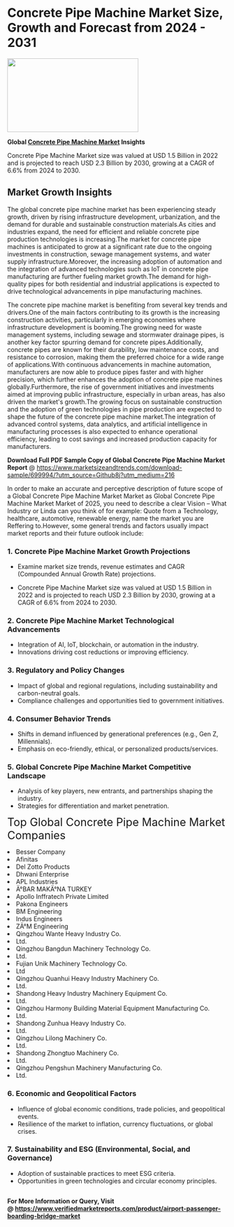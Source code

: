 <H1>Concrete Pipe Machine Market Size, Growth and Forecast from 2024 - 2031</H1><img class="aligncenter size-medium wp-image-584254" src="https://thirdeyenews.in/wp-content/uploads/2024/09/Global-Market-Research-300x168.jpeg" alt="" width="300" height="168" /><p><strong>Global&nbsp;<a href="https://www.marketsizeandtrends.com/download-sample/699994/?utm_source=Github8j?utm_medium=216">Concrete Pipe Machine Market</a> Insights</strong></p><p>Concrete Pipe Machine Market size was valued at USD 1.5 Billion in 2022 and is projected to reach USD 2.3 Billion by 2030, growing at a CAGR of 6.6% from 2024 to 2030.</p><p><h2>Market Growth Insights</h2> <p>The global concrete pipe machine market has been experiencing steady growth, driven by rising infrastructure development, urbanization, and the demand for durable and sustainable construction materials.As cities and industries expand, the need for efficient and reliable concrete pipe production technologies is increasing.The market for concrete pipe machines is anticipated to grow at a significant rate due to the ongoing investments in construction, sewage management systems, and water supply infrastructure.Moreover, the increasing adoption of automation and the integration of advanced technologies such as IoT in concrete pipe manufacturing are further fueling market growth.The demand for high-quality pipes for both residential and industrial applications is expected to drive technological advancements in pipe manufacturing machines.</p> <p>The concrete pipe machine market is benefiting from several key trends and drivers.One of the main factors contributing to its growth is the increasing construction activities, particularly in emerging economies where infrastructure development is booming.The growing need for waste management systems, including sewage and stormwater drainage pipes, is another key factor spurring demand for concrete pipes.Additionally, concrete pipes are known for their durability, low maintenance costs, and resistance to corrosion, making them the preferred choice for a wide range of applications.With continuous advancements in machine automation, manufacturers are now able to produce pipes faster and with higher precision, which further enhances the adoption of concrete pipe machines globally.Furthermore, the rise of government initiatives and investments aimed at improving public infrastructure, especially in urban areas, has also driven the market's growth.The growing focus on sustainable construction and the adoption of green technologies in pipe production are expected to shape the future of the concrete pipe machine market.The integration of advanced control systems, data analytics, and artificial intelligence in manufacturing processes is also expected to enhance operational efficiency, leading to cost savings and increased production capacity for manufacturers.</p><p><span class=""><strong>Download Full PDF Sample Copy of Global Concrete Pipe Machine Market Report</strong> @ <a href="https://www.marketsizeandtrends.com/download-sample/699994/?utm_source=Github8j?utm_medium=216" target="_blank">https://www.marketsizeandtrends.com/download-sample/699994/?utm_source=Github8j?utm_medium=216</a></span></p><p>In order to make an accurate and perceptive description of future scope of a Global&nbsp;Concrete Pipe Machine Market Market as Global&nbsp;Concrete Pipe Machine Market Market of 2025, you need to describe a clear Vision &ndash; What Industry or Linda can you think of for example: Quote from a Technology, healthcare, automotive, renewable energy, name the market you are Reffering to.However, some general trends and factors usually impact market reports and their future outlook include:</p><h3>1.&nbsp;<strong>Concrete Pipe Machine Market Growth Projections</strong></h3><ul><li>Examine market size trends, revenue estimates and CAGR (Compounded Annual Growth Rate) projections.</li><li><p>Concrete Pipe Machine Market size was valued at USD 1.5 Billion in 2022 and is projected to reach USD 2.3 Billion by 2030, growing at a CAGR of 6.6% from 2024 to 2030.</p></li></ul><h3>2.&nbsp;<strong>Concrete Pipe Machine Market Technological Advancements</strong></h3><ul><li>Integration of AI, IoT, blockchain, or automation in the industry.</li><li>Innovations driving cost reductions or improving efficiency.</li></ul><h3>3.&nbsp;<strong>Regulatory and Policy Changes</strong></h3><ul><li>Impact of global and regional regulations, including sustainability and carbon-neutral goals.</li><li>Compliance challenges and opportunities tied to government initiatives.</li></ul><h3>4.&nbsp;<strong>Consumer Behavior Trends</strong></h3><ul><li>Shifts in demand influenced by generational preferences (e.g., Gen Z, Millennials).</li><li>Emphasis on eco-friendly, ethical, or personalized products/services.</li></ul><h3>5.&nbsp;<strong>Global Concrete Pipe Machine Market Competitive Landscape</strong></h3><ul><li>Analysis of key players, new entrants, and partnerships shaping the industry.</li><li>Strategies for differentiation and market penetration.</li></ul><p data-pm-slice="1 1 []"><span style="color: inherit; font-family: inherit; font-size: 25px;">Top Global Concrete Pipe Machine Market Companies</span></p><div class="" data-test-id=""><p><li>Besser Company</li><li> Afinitas</li><li> Del Zotto Products</li><li> Dhwani Enterprise</li><li> APL Industries</li><li> Ä°BAR MAKÄ°NA TURKEY</li><li> Apollo Inffratech Private Limited</li><li> Pakona Engineers</li><li> BM Engineering</li><li> Indus Engineers</li><li> ZÄ°M Engineering</li><li> Qingzhou Wante Heavy Industry Co.</li><li> Ltd.</li><li> Qingzhou Bangdun Machinery Technology Co.</li><li> Ltd.</li><li> Fujian Unik Machinery Technology Co.</li><li>Ltd</li><li> Qingzhou Quanhui Heavy Industry Machinery Co.</li><li> Ltd.</li><li> Shandong Heavy Industry Machinery Equipment Co.</li><li> Ltd.</li><li> Qingzhou Harmony Building Material Equipment Manufacturing Co.</li><li> Ltd.</li><li> Shandong Zunhua Heavy Industry Co.</li><li> Ltd.</li><li> Qingzhou Lilong Machinery Co.</li><li> Ltd.</li><li> Shandong Zhongtuo Machinery Co.</li><li> Ltd.</li><li> Qingzhou Pengshun Machinery Manufacturing Co.</li><li> Ltd.</li></p></div><h3>6.&nbsp;<strong>Economic and Geopolitical Factors</strong></h3><ul><li>Influence of global economic conditions, trade policies, and geopolitical events.</li><li>Resilience of the market to inflation, currency fluctuations, or global crises.</li></ul><h3>7.&nbsp;<strong>Sustainability and ESG (Environmental, Social, and Governance)</strong></h3><ul><li>Adoption of sustainable practices to meet ESG criteria.</li><li>Opportunities in green technologies and circular economy principles.</li></ul><h2><strong style="font-size: 14px;">For More Information or Query, Visit @&nbsp;</strong><a style="background-color: #ffffff; font-size: 14px;" href="https://www.marketsizeandtrends.com/report/concrete-pipe-machine-market/" target="_blank">https://www.verifiedmarketreports.com/product/airport-passenger-boarding-bridge-market</a></h2>
